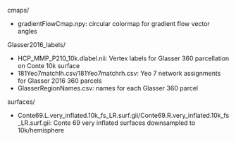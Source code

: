 cmaps/
* gradientFlowCmap.npy: circular colormap for gradient flow vector angles

Glasser2016_labels/
* HCP_MMP_P210_10k.dlabel.nii: Vertex labels for Glasser 360 parcellation on Conte 10k surface
* 181Yeo7matchlh.csv/181Yeo7matchrh.csv: Yeo 7 network assignments for Glasser 2016 360 parcels
* GlasserRegionNames.csv: names for each Glasser 360 parcel

surfaces/
* Conte69.L.very_inflated.10k_fs_LR.surf.gii/Conte69.R.very_inflated.10k_fs_LR.surf.gii: Conte 69 very inflated surfaces downsampled to 10k/hemisphere

